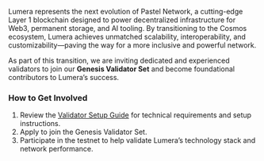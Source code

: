 Lumera represents the next evolution of Pastel Network, a cutting-edge Layer 1 blockchain designed to power decentralized infrastructure for Web3, permanent storage, and AI tooling. By transitioning to the Cosmos ecosystem, Lumera achieves unmatched scalability, interoperability, and customizability—paving the way for a more inclusive and powerful network.

As part of this transition, we are inviting dedicated and experienced validators to join our **Genesis Validator Set** and become foundational contributors to Lumera’s success.

### **How to Get Involved**

1. Review the [Validator Setup Guide](https://github.com/pastelnetwork/pastelnetwork2.0/blob/master/GENESIS_VALIDATOR_ONBOARDING.md) for technical requirements and setup instructions.
2. Apply to join the Genesis Validator Set.
3. Participate in the testnet to help validate Lumera’s technology stack and network performance.

